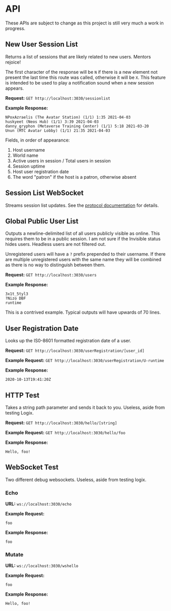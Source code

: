 # API
These APIs are subject to change as this project is still very much a work in progress.

## New User Session List

Returns a list of sessions that are likely related to new users. Mentors rejoice!

The first character of the response will be `N` if there is a new element not present the last time this route was called, otherwise it will be `X`. This feature is intended to be used to play a notification sound when a new session appears.

**Request:** `GET http://localhost:3030/sessionlist`

**Example Response:**
```
NPoxAzraelis (The Avatar Station) (1/1) 1:35 2021-04-03
huskyeet (Neos Hub) (1/1) 3:39 2021-04-03
danny_gryphon (Metaverse Training Center) (1/1) 5:18 2021-03-20
Unun (MTC Avatar Lobby) (1/1) 21:35 2021-04-03
```

Fields, in order of appearance:

1. Host username
2. World name
3. Active users in session / Total users in session
4. Session uptime
5. Host user registration date
6. The word "patron" if the host is a patron, otherwise absent

## Session List WebSocket
Streams session list updates. See the
[protocol documentation](session_list_api.md) for details.

## Global Public User List

Outputs a newline-delimited list of all users publicly visible as online. This requires them to be in a public session. I am not sure if the Invisible status hides users. Headless users are not filtered out.

Unregistered users will have a `?` prefix prepended to their username. If there are multiple unregistered users with the same name they will be combined as there is no way to distinguish between them.

**Request:** `GET http://localhost:3030/users`

**Example Response:**
```
3x1t_5tyl3
?Nizo DBF
runtime
```

This is a contrived example. Typical outputs will have upwards of 70 lines.

## User Registration Date
Looks up the IS0-8601 formatted registration date of a user.

**Request:** `GET http://localhost:3030/userRegistration/[user_id]`

**Example Request:** `GET http://localhost:3030/userRegistration/U-runtime`

**Example Response:**
```
2020-10-13T19:41:20Z
```

## HTTP Test
Takes a string path parameter and sends it back to you. Useless, aside from testing Logix.

**Request:** `GET http://localhost:3030/hello/[string]`

**Example Request:** `GET http://localhost:3030/hello/foo`

**Example Response:**
```
Hello, foo!
```

## WebSocket Test

Two different debug websockets. Useless, aside from testing logix.

### Echo

**URL:** `ws://localhost:3030/echo`

**Example Request:**
```
foo
```

**Example Response:**
```
foo
```

### Mutate

**URL:** `ws://localhost:3030/wshello`

**Example Request:**
```
foo
```

**Example Response:**
```
Hello, foo!
```
